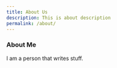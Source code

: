 ```yaml
---
title: About Us
description: This is about description
permalink: /about/
---
```

### About Me

I am a person that writes stuff.
